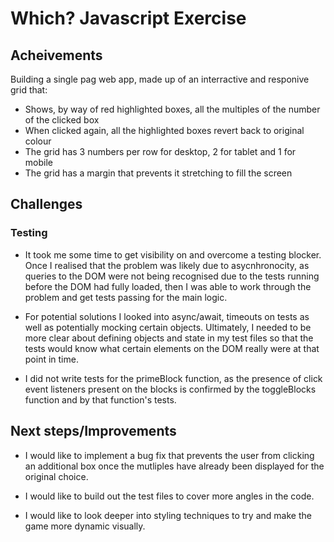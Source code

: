 # Which? Javascript Exercise


## Acheivements

Building a single pag web app, made up of an interractive and responive grid that:

* Shows, by way of red highlighted boxes, all the multiples of the number of the clicked box
* When clicked again, all the highlighted boxes revert back to original colour
* The grid has 3 numbers per row for desktop, 2 for tablet and 1 for mobile
* The grid has a margin that prevents it stretching to fill the screen 

## Challenges

### Testing 
* It took me some time to get visibility on and overcome a testing blocker. Once I realised that the problem was likely due to asycnhronocity, as queries to the DOM were not being recognised due to the tests running before the DOM had fully loaded, then I was able to work through the problem and get tests passing for the main logic.

* For potential solutions I looked into async/await, timeouts on tests as well as potentially mocking certain objects. Ultimately, I needed to be more clear about defining objects and state in my test files so that the tests would know what certain elements on the DOM really were at that point in time.

* I did not write tests for the primeBlock function, as the presence of click event listeners present on the blocks is confirmed by the toggleBlocks function and by that function's tests.

## Next steps/Improvements

* I would like to implement a bug fix that prevents the user from clicking an additional box once the mutliples have already been displayed for the original choice.

* I would like to build out the test files to cover more angles in the code.

* I would like to look deeper into styling techniques to try and make the game more dynamic visually.

